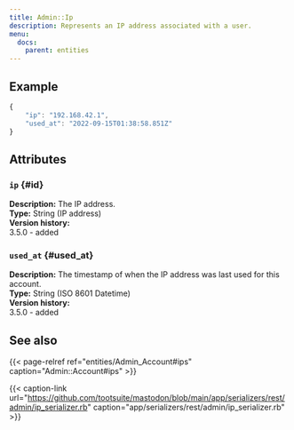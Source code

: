 ```yaml
---
title: Admin::Ip
description: Represents an IP address associated with a user.
menu:
  docs:
    parent: entities
---
```


## Example

```javascript
{
	"ip": "192.168.42.1",
	"used_at": "2022-09-15T01:38:58.851Z"
}
```

## Attributes

### `ip` {#id}

**Description:** The IP address.\
**Type:** String (IP address)\
**Version history:**\
3.5.0 - added

### `used_at` {#used_at}

**Description:** The timestamp of when the IP address was last used for this account.\
**Type:** String (ISO 8601 Datetime)\
**Version history:**\
3.5.0 - added

## See also

{{< page-relref ref="entities/Admin_Account#ips" caption="Admin::Account#ips" >}}

{{< caption-link url="https://github.com/tootsuite/mastodon/blob/main/app/serializers/rest/admin/ip_serializer.rb" caption="app/serializers/rest/admin/ip_serializer.rb" >}}